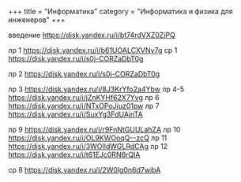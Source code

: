 +++
title = "Информатика"
category = "Информатика и физика для инженеров"
+++


введение https://disk.yandex.ru/i/bt74rdVXZ0ZiPQ


лр 1 https://disk.yandex.ru/i/b61UOALCXVNy7g
ср 1 https://disk.yandex.ru/i/s0j-CORZaDbT0g


лр 2 https://disk.yandex.ru/i/s0j-CORZaDbT0g

лр 3 https://disk.yandex.ru/i/8J3KrYfo2a4Ybw
лр 4-5 https://disk.yandex.ru/i/jZnKYHf62X7Yvg
лр 6 https://disk.yandex.ru/i/NTxOPoJiuz01pw
лр 7 https://disk.yandex.ru/i/SuxYg3FdUAjnTA

лр 9 https://disk.yandex.ru/i/r9FnNtGUULahZA
лр 10 https://disk.yandex.ru/i/OL9KWOoqQ--zcQ
лр 11 https://disk.yandex.ru/i/3WOIldWGLRdCAg
лр 12 https://disk.yandex.ru/i/t61EJc0RN6rQIA




ср 8 https://disk.yandex.ru/i/2W0lg0n6d7wibA
